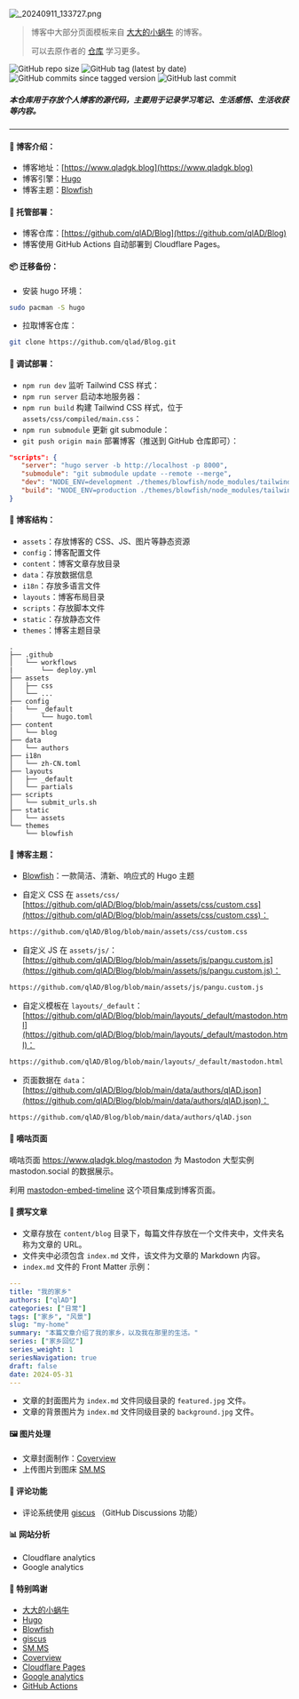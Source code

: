 ![_20240911_133727.png](https://s2.loli.net/2024/09/15/DNXv6KxlBeM3t1E.png)

> 博客中大部分页面模板来自 [大大的小蜗牛](https://www.eallion.com/) 的博客。
> 
> 可以去原作者的 [仓库](https://github.com/qlAD/Blog) 学习更多。

![GitHub repo size](https://img.shields.io/github/repo-size/qlAD/Blog) ![GitHub tag (latest by date)](https://img.shields.io/github/v/tag/qlAD/Blog) ![GitHub commits since tagged version](https://img.shields.io/github/commits-since/qlAD/Blog/latest/main) ![GitHub last commit](https://img.shields.io/github/last-commit/qlAD/Blog) 

##### 本仓库用于存放个人博客的源代码，主要用于记录学习笔记、生活感悟、生活收获等内容。

---

#### 📖 博客介绍：

- 博客地址：[https://www.qladgk.blog](https://www.qladgk.blog)
- 博客引擎：[Hugo](https://gohugo.io/)
- 博客主题：[Blowfish](https://blowfish.page/)

#### 🚀 托管部署：

- 博客仓库：[https://github.com/qlAD/Blog](https://github.com/qlAD/Blog)
- 博客使用 GitHub Actions 自动部署到 Cloudflare Pages。

#### 📦 迁移备份：

- 安装 hugo 环境：

```sh
sudo pacman -S hugo
```

- 拉取博客仓库：

```sh
git clone https://github.com/qlad/Blog.git
```

#### 🔨 调试部署：

- `npm run dev` 监听 Tailwind CSS 样式：
- `npm run server` 启动本地服务器：
- `npm run build` 构建 Tailwind CSS 样式，位于 `assets/css/compiled/main.css`：
- `npm run submodule` 更新 git submodule：
- `git push origin main` 部署博客（推送到 GitHub 仓库即可）：

```json
"scripts": {
   "server": "hugo server -b http://localhost -p 8000",
   "submodule": "git submodule update --remote --merge",
   "dev": "NODE_ENV=development ./themes/blowfish/node_modules/tailwindcss/lib/cli.js -c ./themes/blowfish/tailwind.config.js -i ./themes/blowfish/assets/css/main.css -o ./assets/css/compiled/main.css --jit -w",
   "build": "NODE_ENV=production ./themes/blowfish/node_modules/tailwindcss/lib/cli.js -c ./themes/blowfish/tailwind.config.js -i ./themes/blowfish/assets/css/main.css -o ./assets/css/compiled/main.css --jit"
}
```

#### 📁 博客结构：

- `assets`：存放博客的 CSS、JS、图片等静态资源
- `config`：博客配置文件
- `content`：博客文章存放目录
- `data`：存放数据信息
- `i18n`：存放多语言文件
- `layouts`：博客布局目录
- `scripts`：存放脚本文件
- `static`：存放静态文件
- `themes`：博客主题目录

```
.
├── .github
│   └── workflows
|       └── deploy.yml
├── assets
│   ├── css
│   └── ...
├── config
|   └── _default
│       └── hugo.toml
├── content
│   └── blog
├── data
│   └── authors
├── i18n
│   └── zh-CN.toml
├── layouts
│   ├── _default
│   └── partials
├── scripts
│   └── submit_urls.sh
├── static
│   └── assets
└── themes
    └── blowfish
```

#### 🎨 博客主题：

- [Blowfish](https://blowfish.page/)：一款简洁、清新、响应式的 Hugo 主题

- 自定义 CSS 在 `assets/css/` [https://github.com/qlAD/Blog/blob/main/assets/css/custom.css](https://github.com/qlAD/Blog/blob/main/assets/css/custom.css)：

```bash
https://github.com/qlAD/Blog/blob/main/assets/css/custom.css
```

- 自定义 JS 在 `assets/js/`： [https://github.com/qlAD/Blog/blob/main/assets/js/pangu.custom.js](https://github.com/qlAD/Blog/blob/main/assets/js/pangu.custom.js)：
  
```bash
https://github.com/qlAD/Blog/blob/main/assets/js/pangu.custom.js
```

- 自定义模板在 `layouts/_default`： [https://github.com/qlAD/Blog/blob/main/layouts/_default/mastodon.html](https://github.com/qlAD/Blog/blob/main/layouts/_default/mastodon.html)：

```bash
https://github.com/qlAD/Blog/blob/main/layouts/_default/mastodon.html
```

- 页面数据在 `data`： [https://github.com/qlAD/Blog/blob/main/data/authors/qlAD.json](https://github.com/qlAD/Blog/blob/main/data/authors/qlAD.json)：

```bash
https://github.com/qlAD/Blog/blob/main/data/authors/qlAD.json
```

#### 🎈 嘀咕页面

嘀咕页面 https://www.qladgk.blog/mastodon 为 Mastodon 大型实例 mastodon.social 的数据展示。

利用 [mastodon-embed-timeline](https://gitlab.com/idotj/mastodon-embed-timeline) 这个项目集成到博客页面。

#### 📝 撰写文章

- 文章存放在 `content/blog` 目录下，每篇文件存放在一个文件夹中，文件夹名称为文章的 URL。
- 文件夹中必须包含 `index.md` 文件，该文件为文章的 Markdown 内容。
- `index.md` 文件的 Front Matter 示例：

```yaml
---
title: "我的家乡"
authors: ["qlAD"]
categories: ["日常"]
tags: ["家乡", "风景"]
slug: "my-home"
summary: "本篇文章介绍了我的家乡，以及我在那里的生活。"
series: ["家乡回忆"]
series_weight: 1
seriesNavigation: true
draft: false
date: 2024-05-31
---
```

- 文章的封面图片为 `index.md` 文件同级目录的 `featured.jpg` 文件。
-  文章的背景图片为 `index.md` 文件同级目录的 `background.jpg` 文件。

#### 🖼️ 图片处理

- 文章封面制作：[Coverview](https://coverview.vercel.app/editor)
- 上传图片到图床 [SM.MS](https://sm.ms/)

#### 🌈 评论功能

- 评论系统使用 [giscus](https://giscus.app/) （GitHub Discussions 功能）

#### 📊 网站分析

- Cloudflare analytics
- Google analytics

#### 🎉 特别鸣谢

- [大大的小蜗牛](https://www.eallion.com/)
- [Hugo](https://gohugo.io/)
- [Blowfish](https://blowfish.page/)
- [giscus](https://giscus.app/)
- [SM.MS](https://sm.ms/)
- [Coverview](https://coverview.vercel.app/editor)
- [Cloudflare Pages](https://pages.cloudflare.com/)
- [Google analytics](https://analytics.google.com/analytics/web/)
- [GitHub Actions](https://github.com/features/actions)
